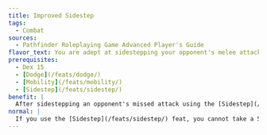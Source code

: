 ```yaml
---
title: Improved Sidestep
tags:
  - Combat
sources:
  - Pathfinder Roleplaying Game Advanced Player's Guide
flavor_text: You are adept at sidestepping your opponent's melee attacks without compromising your mobility.
prerequisites:
  - Dex 15
  - [Dodge](/feats/dodge/)
  - [Mobility](/feats/mobility/)
  - [Sidestep](/feats/sidestep/)
benefit: |
  After sidestepping an opponent's missed attack using the [Sidestep](/feats/sidestep/) feat, you may still take a 5-foot step during your next turn, or you may move up to your full speed if you take an action to move during your next turn.
normal: |
  If you use the [Sidestep](/feats/sidestep/) feat, you cannot take a 5-foot step during your next turn.
---
```


